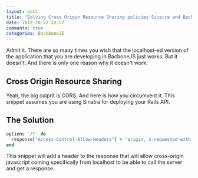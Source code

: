 ```yaml
---
layout: post
title: "Solving Cross Origin Resource Sharing policies Sinatra and BackboneJS"
date: 2012-10-22 22:57
comments: true
categories: BackboneJS
---
```


Admit it. There are so many times you wish that the localhost-ed version of the application that you are developing in BacboneJS just works. But it doesn't. And there is only one reason why it doesn't work. 

Cross Origin Resource Sharing
----------------------------
Yeah, the big culprit is CORS. And here is how you circumvent it. This snippet assumes you are using Sinatra for deploying your Rails API.

The Solution
------------
``` ruby
options '/*' do
  response["Access-Control-Allow-Headers"] = "origin, x-requested-with, content-type"
end
```


This snippet will add a header to the response that will allow cross-origin javascript coming specifically from localhost to be able to call the server and get a response.

